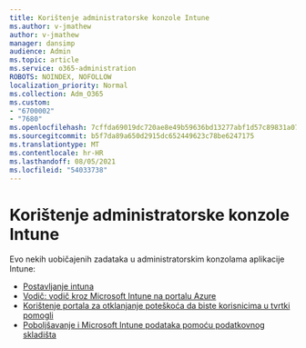 ```yaml
---
title: Korištenje administratorske konzole Intune
ms.author: v-jmathew
author: v-jmathew
manager: dansimp
audience: Admin
ms.topic: article
ms.service: o365-administration
ROBOTS: NOINDEX, NOFOLLOW
localization_priority: Normal
ms.collection: Adm_O365
ms.custom:
- "6700002"
- "7680"
ms.openlocfilehash: 7cffda69019dc720ae8e49b59636bd13277abf1d57c89831a077f4d66b4586a3
ms.sourcegitcommit: b5f7da89a650d2915dc652449623c78be6247175
ms.translationtype: MT
ms.contentlocale: hr-HR
ms.lasthandoff: 08/05/2021
ms.locfileid: "54033738"
---
```

# <a name="using-intune-admin-console"></a>Korištenje administratorske konzole Intune

Evo nekih uobičajenih zadataka u administratorskim konzolama aplikacije Intune:

- [Postavljanje intuna](https://docs.microsoft.com/mem/intune/fundamentals/setup-steps)
- [Vodič: vodič kroz Microsoft Intune na portalu Azure](https://docs.microsoft.com/mem/intune/fundamentals/tutorial-walkthrough-intune-portal)
- [Korištenje portala za otklanjanje poteškoća da biste korisnicima u tvrtki pomogli](https://docs.microsoft.com/mem/intune/fundamentals/help-desk-operators)
- [Poboljšavanje i Microsoft Intune podataka pomoću podatkovnog skladišta](https://docs.microsoft.com/mem/intune/developer/reports-nav-create-intune-reports)
